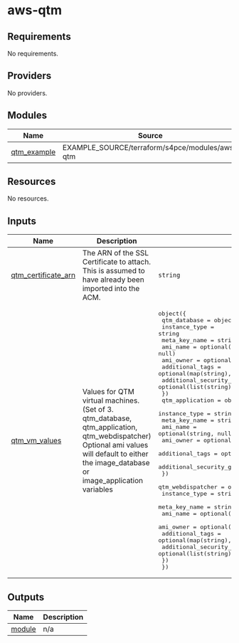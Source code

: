 # aws-qtm

<!-- BEGINNING OF PRE-COMMIT-TERRAFORM DOCS HOOK -->
## Requirements

No requirements.

## Providers

No providers.

## Modules

| Name | Source | Version |
|------|--------|---------|
| <a name="module_qtm_example"></a> [qtm\_example](#module\_qtm\_example) | EXAMPLE_SOURCE/terraform/s4pce/modules/aws-qtm | n/a |

## Resources

No resources.

## Inputs

| Name | Description | Type | Default | Required |
|------|-------------|------|---------|:--------:|
| <a name="input_qtm_certificate_arn"></a> [qtm\_certificate\_arn](#input\_qtm\_certificate\_arn) | The ARN of the SSL Certificate to attach.  This is assumed to have already been imported into the ACM. | `string` | n/a | yes |
| <a name="input_qtm_vm_values"></a> [qtm\_vm\_values](#input\_qtm\_vm\_values) | Values for QTM virtual machines.<br/>(Set of 3. qtm\_database, qtm\_application, qtm\_webdispatcher)<br/>Optional ami values will default to either<br/>the image\_database or image\_application variables | <pre>object({<br/>    qtm_database = object({<br/>      instance_type                 = string<br/>      meta_key_name                 = string<br/>      ami_name                      = optional(string, null)<br/>      ami_owner                     = optional(string, null)<br/>      additional_tags               = optional(map(string), null)<br/>      additional_security_group_ids = optional(list(string), [])<br/>    })<br/>    qtm_application = object({<br/>      instance_type                 = string<br/>      meta_key_name                 = string<br/>      ami_name                      = optional(string, null)<br/>      ami_owner                     = optional(string, null)<br/>      additional_tags               = optional(map(string), null)<br/>      additional_security_group_ids = optional(list(string), [])<br/>    })<br/>    qtm_webdispatcher = object({<br/>      instance_type                 = string<br/>      meta_key_name                 = string<br/>      ami_name                      = optional(string, null)<br/>      ami_owner                     = optional(string, null)<br/>      additional_tags               = optional(map(string), null)<br/>      additional_security_group_ids = optional(list(string), [])<br/>    })<br/>  })</pre> | n/a | yes |

## Outputs

| Name | Description |
|------|-------------|
| <a name="output_module"></a> [module](#output\_module) | n/a |
<!-- END OF PRE-COMMIT-TERRAFORM DOCS HOOK -->

